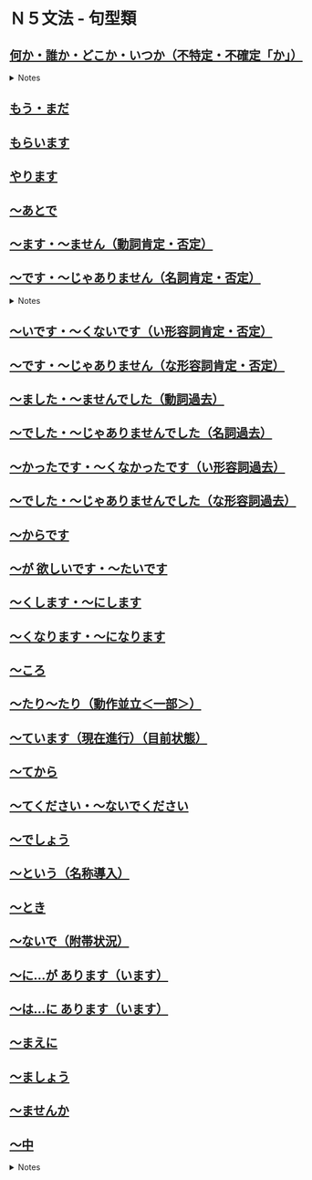 # Ｎ５文法 - 句型類

## [何か・誰か・どこか・いつか（不特定・不確定「か」）](https://youtu.be/Os6Bg84NCMo)

<details><summary markdown="span">Notes</summary>

- 所謂的疑問詞是指在造疑問句時會使用的一些單字，例如「何（なに）」、「誰（だれ）」、「何時（いつ）」、「哪裡（どこ）」等。
- 如果在這些疑問詞後面加上「か」這個助詞，則「か」的意思是表示不確定或不特定的情況。以下是兩種用法：

### 表示還不確定的狀況下的疑問：使用疑問詞加上「か」

「你要吃什麼？」

- 「何`を`食べますか？」
  - 如果我已經和對方在餐廳裡面，然後問對方「你要吃什麼？」，這個時候對方已經確定要吃東西，那麼我就可以問「何か食べますか？」，意思是「你要吃什麼？」。

- 「何`か`食べますか？」
  - 「を」被省略
  - 如果我還不確定對方是否要吃東西，也就是對方的述語部分還不確定，那麼我就可以用か，意思是「你要吃什麼嗎？你要不要吃什麼？」

「昨天你去了哪裡？」

- 「昨日はどこ`へ`行きましたか。」
  - 如果我確定對方有去了別的地方，但是不確定去了哪裡，那麼我就可以問「昨日はどこへ行きましたか。」，意思是「你昨天去了哪裡？」
- 「昨日はどこ`か`行きましたか。」
  - 「へ」被省略
  - 如果今天是第一次見面，然後我想問對方昨天有沒有去哪裡，但是對方有可能都在家沒有出去，也有可能出去了，那麼我就可以問「昨日はどこか行きましたか。」，意思是「你昨天去了哪裡嗎？」。

「現在教室裡有誰？」

- 「今、教室に誰`が`いますか。」
  - 如果我確定教室有人，那麼我就可以問「今、教室に誰がいますか。」，意思是「現在教室裡有誰？」
- 「今、教室に誰`か`いますか。」
  - 如果我還不確定教室裡是否有人，那麼我就可以問「今、教室に誰かいますか。」，意思是「現在教室裡有人嗎？」。


### 表示還不特定的「か」

「財布`が`落ちましたよ。」

- 如果我看到對方的錢包掉了，那麼我就可以說「你的錢包掉了喔。」

「何`か`落ちましたよ。」

- 「好像掉了什麼東西。」
- 如果我看到對方掉了東西，但是不確定掉了什麼東西。即使我還不確定掉了什麼東西，但是我還是需要提醒對方，因為掉下東西這個情況是確定的。

「東京`へ`遊びに行きたいなあ。」

- 「我想去東京玩耶。」

「どこ`か`遊びに行きたいなあ。」

- 如果我想去玩，但是還沒有特定地點。意思是「我想去玩一玩，但是還不確定去哪裡。」

「山田さん、ちょっと手伝って。」

- 如果我想請山田小姐/先生幫忙，「三本小姐/先生，請幫個忙。」

「誰か、ちょっと手伝って。」

- 如果我需要幫忙，但是不確定誰可以幫忙，那麼我就可以說「有沒有人願意幫忙。」

「来年、家を買いたいです。」

- 如果我想明年買房子，那麼我就可以說「明年我想買房子。」

「いつか、家を買いたいです。」

- 如果我想買房子，但是還沒有特定時間，那麼我就可以說「我想買房子(但是還不確定什麼時候)。」

[例文](https://youtu.be/Os6Bg84NCMo?t=397)

外は暑かったでしょう？　何か飲みますか。
- 外面很熱吧 要喝點什麼嗎

すみません。中に誰かいますか。
- 不好意思 裡面有人嗎

周末はどこか遊びに行きましたか。
- 週末去玩了嗎

いつか自分の會社を作りたいです。
- 總有一天想要開自己的公司

[会話](https://youtu.be/Os6Bg84NCMo?t=428)

あの、何か落ちましたよ。
- 那個，你掉了甚麼喔

あ、すみません。…あれ? `どこか`で会いませんでしたか。
- 阿、抱歉。 ...咦? 是不是有在哪裡見過呢?

え? ああ、先週企業説明会で一緒に話を聞きましたよね。
- 咦? 阿，上星期在企業說明會上一起聽了說明吧。

ああ、思い出しました。いやあ、奇遇ですね。
- 阿，我想起來了。哎呀，真巧耶。

</summary></details>





## [もう・まだ](https://youtu.be/6l7ZIcleKoE)
## [もらいます](https://youtu.be/3qSNQQKTWmQ)
## [やります](https://youtu.be/K94H0QG26Ao)

## [～あとで](https://youtu.be/iPvPSYS3AKE)

## [～ます・～ません（動詞肯定・否定）](https://youtu.be/cygGNONmB9U)

## [～です・～じゃありません（名詞肯定・否定）](https://youtu.be/3zRXvtDnev8)

<details><summary markdown="span">Notes</summary>

丁寧體 (禮貌體)

> - 名詞 ... です        => 是XX
> - 名詞 ...じゃありません => 不是XX
> - 名詞 ...ではありません => 不是XX
>   - (...では 唸快速 就是縮成 じゃ  一般的日本人 常常用じゃ)

普通體

> - 名詞 ... だ    　=> 是XX
> - 名詞 ...じゃない => 不是XX

[例文](https://youtu.be/3zRXvtDnev8?t=301)

- 私は教師です
- 佐藤さんは会社員です
- 鈴木さんは学生じゃありません 社会人です
- 黃さんは留学生です 林さんも留学生です

[会話](https://youtu.be/3zRXvtDnev8?t=329)

- 初めまして 私は高橋です 筑波大学の学生です
- 私は陳です どうぞよろしくお願いします
- 陳さんは学生ですか
- いいえ 私は松岡商事の社員です
- そうですか どうぞよろしく

</summary></details>


## [～いです・～くないです（い形容詞肯定・否定）](https://youtu.be/GByt-fO-sRA)
## [～です・～じゃありません（な形容詞肯定・否定）](https://youtu.be/M2UYM1DlK_I)

## [～ました・～ませんでした（動詞過去）](https://youtu.be/VgIfyGDJSrE)
## [～でした・～じゃありませんでした（名詞過去）](https://youtu.be/9FgAj3ONjUw)
## [～かったです・～くなかったです（い形容詞過去）](https://youtu.be/NvlZJoSt5mg)
## [～でした・～じゃありませんでした（な形容詞過去）](https://youtu.be/vGZwOFVsETc)


## [～からです](https://youtu.be/M2ACwSXE_FI)
## [～が 欲しいです・～たいです](https://youtu.be/IuCqb-0mVC4)
## [～くします・～にします](https://youtu.be/q4JbhXZuZGY)
## [～くなります・～になります](https://youtu.be/w2d2YiJU9UA)
## [～ころ](https://youtu.be/FwSWiOrVntA)

## [～たり～たり（動作並立＜一部＞）](https://youtu.be/g1lb4vnh4yo)
## [～ています（現在進行）（目前状態）](https://youtu.be/9BWX8AERuCQ)

## [～てから](https://youtu.be/GSSeKB1pb14)
## [～てください・～ないでください](https://youtu.be/s4aJunA1Olk)


## [～でしょう](https://youtu.be/Q8KXlJ-qzZA)


## [～という（名称導入）](https://youtu.be/4ddcTf2CFf8)
## [～とき](https://youtu.be/9MhRk-DsycA)
## [～ないで（附帯状況）](https://youtu.be/tKPNE9CJ9LM)
## [～に…が あります（います）](https://youtu.be/Whuzgn3l-oo)
## [～は…に あります（います）](https://youtu.be/_huhMhP9DgY)
## [～まえに](https://youtu.be/_b61ETBoZvo)

## [～ましょう](https://youtu.be/eYOl26g6ao4)

## [～ませんか](https://youtu.be/laC5NIRwMZA)

## [～中](https://youtu.be/FDrYbQBOEVw)

<details><summary markdown="span">Notes</summary>

「中」這個詞有兩種念法：一個是「ちゅう」，另一個是「じゅう」。 有四種主要用法，依照用法念因不同。

1. 表示正在進行中的意思，接在動詞的ます形後面，(去掉「ます」的部分)再加上「中」。這時一定要念成「ちゅう」。

### **母親に電話をかけましたが、話し中でした。**

Eng: "I called my mother but she was on the phone."

| Word | Romaji | Role | Meaning |
| --- | --- | --- | --- |
| 母親 | ha-ha-o-ya | Object | mother |
| に | ni | Particle | marks the indirect object |
| 電話 | de-n-wa | Object | phone |
| を | o | Particle | marks the direct object |
| かけました | ka-ke-ma-shi-ta | Predicate | past tense of the verb かける (ka-keru, "to call") |
| が | ga | Particle | but |
| 話し中 | ha-na-shi-chu-u | Adjective | in the middle of a conversation |
| でした | de-shi-ta | Predicate | past tense of the copula です (de-su) |


### **この道は工事中ですから通ることができません**

Eng: "You can't pass through this road because it's under construction."

| Word | Romaji | Role | Meaning |
| --- | --- | --- | --- |
| この | ko-no | Adjective | this |
| 道 | mi-chi | Subject | road |
| は | wa | Particle | marks the subject of the sentence |
| 工事中 | kou-ji-chuu | Adjective | under construction |
| ですから | de-su-ka-ra | Conjunction | because |
| 通る | to-o-ru | Predicate | verb "to pass through" |
| ことができません | ko-to-ga-de-ki-ma-se-n | Negative Potential Verb | can't do / not possible to do |

2. 這個詞還可以表示全部、全體，這時要念成「じゅう」。

### **今日は一日中雨が降っていました。**

Eng: "It rained all day today."

| Word | Romaji | Role | Meaning |
| --- | --- | --- | --- |
| 今日 | kyoo | Subject | today |
| は | wa | Particle | topic marker |
| 一日中 | ichi-nichi-juu | Adverbial phrase | all day |
| 雨 | a-me | Subject | rain |
| が | ga | Particle | marks the subject of the sentence |
| 降っていました | fu-tte-i-ma-shi-ta | Predicate | past continuous tense of the verb 降る (fu-ru, "to rain") |

### **世界中で新型コロナが流行している。**

Eng: "The new coronavirus is spreading around the world."

| Word | Romaji | Role | Meaning |
| --- | --- | --- | --- |
| 世界中 | se-ka-i-juu | Noun | all over the world |
| で | de | Particle | marks the location where an action takes place |
| 新型コロナ | shin-gata ko-ro-na | Noun | new coronavirus |
| が | ga | Particle | marks the subject of the sentence |
| 流行している | ryuu-ko-u-shi-te-i-ru | Verb | present continuous form of the verb 流行する (ryuu-ko-u-su-ru, "to spread") |


3. 表示一個期間或期限，有時候要念「ちゅう」，有時候要念「じゅう」。但通常是念成「ちゅう」

### **夏休み中、友達と北海道へ行きました。**

Eng: "During summer vacation, I went to Hokkaido with my friends."

| Word | Romaji | Role | Meaning |
| --- | --- | --- | --- |
| 夏休み中 | na-tsu-yas-u-mi-chu-u | Adverbial phrase | during summer vacation |
| 友達 | to-mo-da-chi | Subject | friends |
| と | to | Particle | with |
| 北海道 | ho-kkai-do | Object | Hokkaido |
| へ | e | Particle | to |
| 行きました | i-ki-ma-shi-ta | Predicate | past tense of the verb 行く (i-ku, "to go") |

3.1 如果用「じゅう」，則表示某個時間點之前或之內，比如「今日中」、「今夜中」、「明日中」、「今年中」等。

### **希望者は今日中に申し込んでください**

Eng: "Please apply today for those who are interested."

| Word | Romaji | Role | Meaning |
| --- | --- | --- | --- |
| 希望者 | ki-bo-u-sha | Subject | those who are interested |
| は | wa | Particle | topic marker |
| 今日中に | kyoo-chuu-ni | Adverbial phrase | within today |
| 申し込んで | mo-shi-ko-n-de | Predicate | present continuous form of the verb 申し込む (mo-shi-ko-mu, "to apply") |
| ください | ku-da-sai | Auxiliary verb | please (polite command) |

4. 表示範圍或裡面的時候,用到ちゅう。

### **日本では100人中18人が高校卒業後に就職します。**

Eng: "In Japan, 18 out of 100 people get a job after graduating from high school."

| Word | Romaji | Role | Meaning |
| --- | --- | --- | --- |
| 日本 | ni-hon | Subject | Japan |
| では | de-wa | Particle | indicates the topic of the sentence |
| 100人中 | hya-ku-nin-chuu | Noun | "among 100 people" |
| 18人が | juu-hachi-nin-ga | Subject | 18 people |
| 高校卒業後に | kou-kou-sotsu-gyou-go-ni | Adverb | "after graduating from high school" |
| 就職します | shuu-shoku-shi-masu | Predicate | "get a job" in polite form |


### **植物は空気中の二酸化炭素を吸収します**

Eng: "Plants absorb carbon dioxide from the air."

| Word | Romaji | Role | Meaning |
| --- | --- | --- | --- |
| 植物 | shoku-butsu | Subject | plants |
| は | wa | Particle | marks the subject of the sentence |
| 空気中 | ku-ki-juu | Noun | in the air |
| の | no | Particle | indicates possession |
| 二酸化炭素 | ni-san-ka-tan-so | Noun | carbon dioxide |
| を | wo | Particle | marks the direct object of the sentence |
| 吸収します | kyu-shuu-shi-masu | Predicate | absorb(s) |

4.1 但是呢。名詞の中 名詞後面還有一個の的話,這個是中要念なか。

### **スープの中に何が入っていますか**

Eng: "What's in the soup?"

| Word | Romaji | Role | Meaning |
| --- | --- | --- | --- |
| スープ | su-pu | Subject | soup |
| の | no | Particle | indicates possession or connection |
| 中 | naka | Noun | inside |
| に | ni | Particle | indicates location or direction |
| 何 | na-ni | Pronoun | what |
| が | ga | Particle | marks the subject of the sentence |
| 入っています | hai-tte-i-ma-su | Predicate | present continuous form of the verb 入る (ha-iru, "to enter") + polite auxiliary verb います (i-ma-su) |

4.2 名詞直接接中的時候,要念ちゅう。

### **水中には魚がいます。**

Eng: "There are fish in the water."

| Word | Romaji | Role | Meaning |
| --- | --- | --- | --- |
| 水中 | sui-chuu | Noun | the water |
| に | ni | Particle | indicates the location of the action |
| は | wa | Particle | marks the topic of the sentence |
| 魚 | sa-ka-na | Noun | fish |
| が | ga | Particle | marks the subject of the sentence |
| います | i-ma-su | Predicate | present tense of the verb いる (i-ru, "to be") |


</summary></details>
